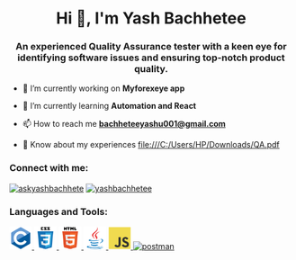 <h1 align="center">Hi 👋, I'm Yash Bachhetee</h1>
<h3 align="center">An experienced Quality Assurance tester with a keen eye for identifying software issues and ensuring top-notch product quality.</h3>

- 🔭 I’m currently working on **Myforexeye app**

- 🌱 I’m currently learning **Automation and React**

- 📫 How to reach me **bachheteeyashu001@gmail.com**

- 📄 Know about my experiences [file:///C:/Users/HP/Downloads/QA.pdf](file:///C:/Users/HP/Downloads/QA.pdf)

<h3 align="left">Connect with me:</h3>
<p align="left">
<a href="[https://twitter.com/askyashbachhete](https://x.com/AskYashbachhete)" target="blank"><img align="center" src="https://raw.githubusercontent.com/rahuldkjain/github-profile-readme-generator/master/src/images/icons/Social/twitter.svg" alt="askyashbachhete" height="30" width="40" /></a>
<a href=www.linkedin.com/in/yash-bachhetee-2574a520b" target="blank"><img align="center" src="https://raw.githubusercontent.com/rahuldkjain/github-profile-readme-generator/master/src/images/icons/Social/linked-in-alt.svg" alt="yashbachhetee" height="30" width="40" /></a>
</p>

<h3 align="left">Languages and Tools:</h3>
<p align="left"> <a href="https://www.cprogramming.com/" target="_blank" rel="noreferrer"> <img src="https://raw.githubusercontent.com/devicons/devicon/master/icons/c/c-original.svg" alt="c" width="40" height="40"/> </a> <a href="https://www.w3schools.com/css/" target="_blank" rel="noreferrer"> <img src="https://raw.githubusercontent.com/devicons/devicon/master/icons/css3/css3-original-wordmark.svg" alt="css3" width="40" height="40"/> </a> <a href="https://www.w3.org/html/" target="_blank" rel="noreferrer"> <img src="https://raw.githubusercontent.com/devicons/devicon/master/icons/html5/html5-original-wordmark.svg" alt="html5" width="40" height="40"/> </a> <a href="https://www.java.com" target="_blank" rel="noreferrer"> <img src="https://raw.githubusercontent.com/devicons/devicon/master/icons/java/java-original.svg" alt="java" width="40" height="40"/> </a> <a href="https://developer.mozilla.org/en-US/docs/Web/JavaScript" target="_blank" rel="noreferrer"> <img src="https://raw.githubusercontent.com/devicons/devicon/master/icons/javascript/javascript-original.svg" alt="javascript" width="40" height="40"/> </a> <a href="https://postman.com" target="_blank" rel="noreferrer"> <img src="https://www.vectorlogo.zone/logos/getpostman/getpostman-icon.svg" alt="postman" width="40" height="40"/> </a> </p>
